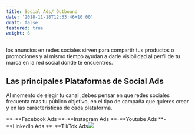 ```yaml
---
title: Social Ads/ Outbound
date: '2018-11-18T12:33:46+10:00'
draft: false
featured: true
weight: 6
---
```

los anuncios en redes sociales sirven para compartir tus productos o promociones y al mismo tiempo ayudan a darle visibilidad al perfil de tu marca en la red social donde te encuentres.

## **Las principales Plataformas de Social Ads**

Al momento de elegir tu canal ,debes pensar en que redes sociales frecuenta mas tu público objetivo, en el tipo de campaña que quieres crear y en las características de cada plataforma.

**-**Facebook Ads
**-**Instagram Ads
**-**Youtube Ads
**-**LinkedIn Ads
**-**TikTok Ads![](https://www.soyunamarca.com/wp-content/uploads/2019/09/social-ads-malaga-1024x809.png)
